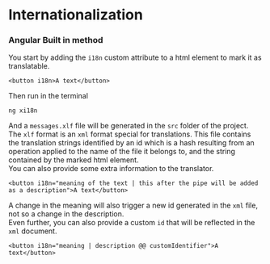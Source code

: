 # Internationalization


### Angular Built in method
You start by adding the `i18n` custom attribute to a html element to mark it as
translatable.
```angular2html
<button i18n>A text</button>
```
Then run in the terminal
```shell script
ng xi18n
```
And a `messages.xlf` file will be generated in the `src` folder of the
project. The `xlf` format is an `xml` format special for translations. This file
contains the translation strings identified by an id which is a hash resulting from an
operation applied to the name of the file it belongs to, and the string contained 
by the marked html element.  
You can also provide some extra information to the translator.
```angular2html
<button i18n="meaning of the text | this after the pipe will be added as a description">A text</button>
```
A change in the meaning will also trigger a new id generated in the `xml` file, not
so a change in the description.  
Even further, you can also provide a custom `id` that will be reflected in the `xml` document.
```angular2html
<button i18n="meaning | description @@ customIdentifier">A text</button>
```
